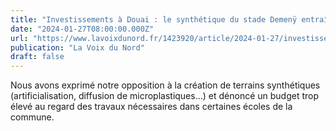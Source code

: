 ```yaml
---
title: "Investissements à Douai : le synthétique du stade Demenÿ entraîne des abstentions dans la majorité"
date: "2024-01-27T08:00:00.000Z"
url: "https://www.lavoixdunord.fr/1423920/article/2024-01-27/investissements-douai-le-synthetique-du-stade-demeny-entraine-des-abstentions"
publication: "La Voix du Nord"
draft: false
---
```


Nous avons exprimé notre opposition à la création de terrains synthétiques (artificialisation, diffusion de microplastiques…) et dénoncé un budget trop élevé au regard des travaux nécessaires dans certaines écoles de la commune.
